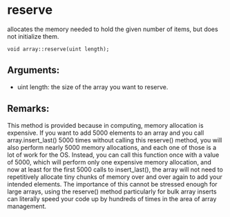 # reserve
allocates the memory needed to hold the given number of items, but does not initialize them.

`void array::reserve(uint length);`

## Arguments:
* uint length: the size of the array you want to reserve.

## Remarks:
This method is provided because in computing, memory allocation is expensive. If you want to add 5000 elements to an array and you call array.insert_last() 5000 times without calling this reserve() method, you will also perform nearly 5000 memory allocations, and each one of those is a lot of work for the OS. Instead, you can call this function once with a value of 5000, which will perform only one expensive memory allocation, and now at least for the first 5000 calls to insert_last(), the array will not need to repetitively allocate tiny chunks of memory over and over again to add your intended elements. The importance of this cannot be stressed enough for large arrays, using the reserve() method particularly for bulk array inserts can literally speed your code up by hundreds of times in the area of array management.

